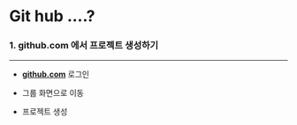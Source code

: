 Git hub ....? 
=========================

### 1. github.com 에서 프로젝트 생성하기 ###
***
- [**github.com**](github.com) 로그인

- 그룹 화면으로 이동
- 프로젝트 생성